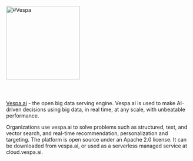 <picture>
  <source media="(prefers-color-scheme: dark)" srcset="https://vespa.ai/assets/vespa-ai-logo-heather.svg">
  <source media="(prefers-color-scheme: light)" srcset="https://vespa.ai/assets/vespa-ai-logo-rock.svg">
  <img alt="#Vespa" width="200" src="https://vespa.ai/assets/vespa-ai-logo-rock.svg" style="margin-bottom: 25px;">
</picture>
<br/><br/>

[Vespa.ai](https://vespa.ai/) - the open big data serving engine.
Vespa.ai is used to make AI-driven decisions using big data, in real time, at any scale, with unbeatable performance.

Organizations use vespa.ai to solve problems such as structured, text, and vector search, and real-time recommendation, personalization and targeting.
The platform is open source under an Apache 2.0 license.
It can be downloaded from vespa.ai, or used as a serverless managed service at cloud.vespa.ai.
